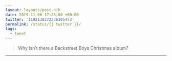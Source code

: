 ```yaml
---
layout: layouts/post.njk
date: 2019-11-06 17:23:00 +00:00
twitter: '1192130272336105473'
permalink: /status/{{ twitter }}/
tags: 
  - tweet
---
```


> Why isn’t there a Backstreet Boys Christmas album?

---

